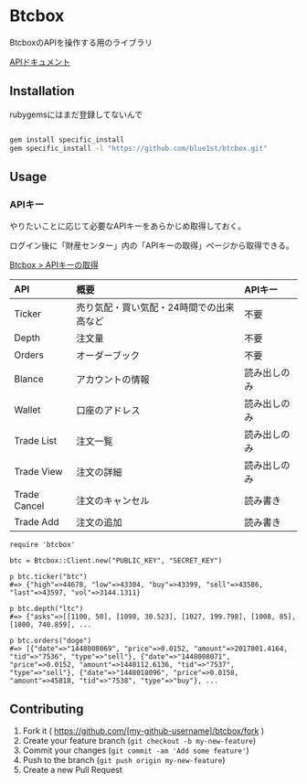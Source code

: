 # Btcbox

BtcboxのAPIを操作する用のライブラリ

[APIドキュメント](https://www.btcbox.co.jp/help/api.html)



## Installation

rubygemsにはまだ登録してないんで

```bash

gem install specific_install
gem specific_install -l "https://github.com/blue1st/btcbox.git"
```
## Usage

### APIキー

やりたいことに応じて必要なAPIキーをあらかじめ取得しておく。

ログイン後に「財産センター」内の「APIキーの取得」ページから取得できる。

[Btcbox > APIキーの取得]("https://www.btcbox.co.jp/api/secret/keys/")

|API|概要|APIキー|
|:---|:---|:---|
|Ticker|売り気配・買い気配・24時間での出来高など|不要|
|Depth|注文量|不要|
|Orders|オーダーブック|不要|
|Blance|アカウントの情報|読み出しのみ|
|Wallet|口座のアドレス|読み出しのみ|
|Trade List|注文一覧|読み出しのみ|
|Trade View|注文の詳細|読み出しのみ|
|Trade Cancel|注文のキャンセル|読み書き|
|Trade Add|注文の追加|読み書き|


```
require 'btcbox'

btc = Btcbox::Client.new("PUBLIC_KEY", "SECRET_KEY")

p btc.ticker("btc")
#=> {"high"=>44678, "low"=>43304, "buy"=>43399, "sell"=>43586, "last"=>43597, "vol"=>3144.1311} 

p btc.depth("ltc")
#=> {"asks"=>[[1100, 50], [1098, 30.523], [1027, 199.798], [1008, 85], [1000, 740.859], ...

p btc.orders("doge")
#=> [{"date"=>"1448008069", "price"=>0.0152, "amount"=>2017801.4164, "tid"=>"7536", "type"=>"sell"}, {"date"=>"1448008071", "price"=>0.0152, "amount"=>1440112.6136, "tid"=>"7537", "type"=>"sell"}, {"date"=>"1448018096", "price"=>0.0158, "amount"=>45818, "tid"=>"7538", "type"=>"buy"}, ... 

```


## Contributing

1. Fork it ( https://github.com/[my-github-username]/btcbox/fork )
2. Create your feature branch (`git checkout -b my-new-feature`)
3. Commit your changes (`git commit -am 'Add some feature'`)
4. Push to the branch (`git push origin my-new-feature`)
5. Create a new Pull Request
